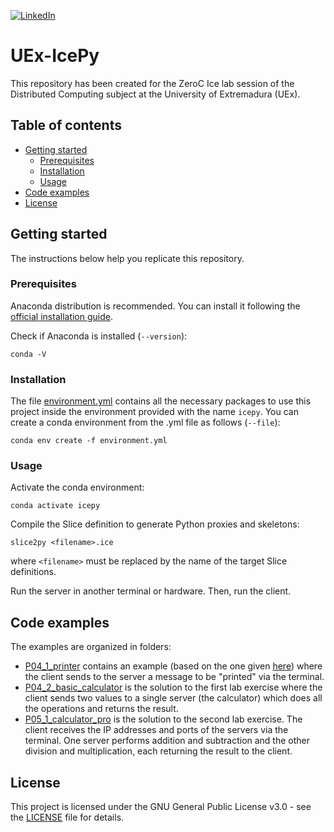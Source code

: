 <!-- PROJECT SHIELDS -->
<!--
*** I'm using markdown "reference style" links for readability.
*** Reference links are enclosed in brackets [ ] instead of parentheses ( ).
*** See the bottom of this document for the declaration of the reference variables
*** for contributors-url, forks-url, etc. This is an optional, concise syntax you may use.
*** https://www.markdownguide.org/basic-syntax/#reference-style-links
-->
[![LinkedIn][linkedin-shield]][linkedin-url]

# UEx-IcePy
This repository has been created for the ZeroC Ice lab session of the Distributed Computing subject at the University of Extremadura (UEx).

## Table of contents
* [Getting started](#getting-started)
  * [Prerequisites](#prerequisites)
  * [Installation](#installation)
  * [Usage](#usage)
* [Code examples](#code-examples)
* [License](#license)

## Getting started
The instructions below help you replicate this repository.

### Prerequisites
Anaconda distribution is recommended. You can install it following the [official installation guide](https://docs.anaconda.com/anaconda/install/linux/).

Check if Anaconda is installed (`--version`):
```
conda -V
```

### Installation
The file [environment.yml](environment.yml) contains all the necessary packages to use this project inside the environment provided with the name `icepy`. You can create a conda environment from the .yml file as follows (`--file`):
```
conda env create -f environment.yml
```

### Usage
Activate the conda environment:
```
conda activate icepy
```

Compile the Slice definition to generate Python proxies and skeletons:
```
slice2py <filename>.ice
```
where `<filename>` must be replaced by the name of the target Slice definitions.

Run the server in another terminal or hardware. Then, run the client.

## Code examples
The examples are organized in folders:
* [P04_1_printer](P04_1_printer) contains an example (based on the one given [here][ice-hello-world]) where the client sends to the server a message to be "printed" via the terminal.
* [P04_2_basic_calculator](P04_2_basic_calculator) is the solution to the first lab exercise where the client sends two values to a single server (the calculator) which does all the operations and returns the result.
* [P05_1_calculator_pro](P05_1_calculator_pro) is the solution to the second lab exercise. The client receives the IP addresses and ports of the servers via the terminal. One server performs addition and subtraction and the other division and multiplication, each returning the result to the client.
<!---
* [CD22_23-P05_2_bank](CD22_23-P05_2_bank) as an example of a simulation of a real-life problem or situation. It requires the compilers `slice2py` (currently under the Anaconda environment) and `slice2cpp` (installation details can be found [here][ice-cpp]). Makefile included. It currently only works with localhost.
-->

## License
This project is licensed under the GNU General Public License v3.0 - see the [LICENSE](LICENSE) file for details.

<!-- MARKDOWN LINKS & IMAGES -->
<!-- https://www.markdownguide.org/basic-syntax/#reference-style-links -->
[linkedin-shield]: https://img.shields.io/badge/LinkedIn-0077B5?style=for-the-badge&logo=linkedin&logoColor=white
[linkedin-url]: https://linkedin.com/in/sfandres
[ice-hello-world]: https://doc.zeroc.com/ice/3.7/hello-world-application/writing-an-ice-application-with-python
[ice-cpp]: https://zeroc.com/downloads/ice/3.7/cpp
